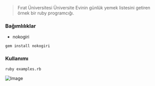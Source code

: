 
> Fırat Üniversitesi Üniversite Evinin günlük yemek listesini getiren örnek bir ruby programcığı.

### Bağımlılıklar

- nokogiri

```
gem install nokogiri
```

### Kullanımı

```
ruby examples.rb
```
![Image](http://i.hizliresim.com/pElmR0.png)

